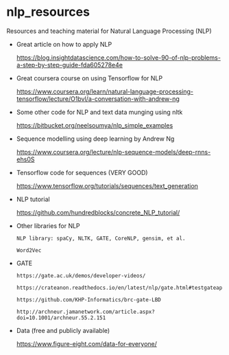 # nlp_resources
Resources and teaching material for Natural Language Processing (NLP)


      
* Great article on how to apply NLP

    https://blog.insightdatascience.com/how-to-solve-90-of-nlp-problems-a-step-by-step-guide-fda605278e4e

   

* Great coursera course on using Tensorflow for NLP

    https://www.coursera.org/learn/natural-language-processing-tensorflow/lecture/O1bvl/a-conversation-with-andrew-ng
    
    
* Some other code for NLP and text data munging using nltk

    https://bitbucket.org/neelsoumya/nlp_simple_examples
    
    
* Sequence modelling using deep learning by Andrew Ng

    https://www.coursera.org/lecture/nlp-sequence-models/deep-rnns-ehs0S
    
    

* Tensorflow code for sequences (VERY GOOD)

    https://www.tensorflow.org/tutorials/sequences/text_generation
      

* NLP tutorial

    https://github.com/hundredblocks/concrete_NLP_tutorial/
    

* Other libraries for NLP

      NLP library: spaCy, NLTK, GATE, CoreNLP, gensim, et al.

      Word2Vec 


* GATE 

      https://gate.ac.uk/demos/developer-videos/
      
      https://crateanon.readthedocs.io/en/latest/nlp/gate.html#testgateapps
      
      https://github.com/KHP-Informatics/brc-gate-LBD
      
      http://archneur.jamanetwork.com/article.aspx?doi=10.1001/archneur.55.2.151
      
      
      
      
* Data (free and publicly available)

    https://www.figure-eight.com/data-for-everyone/  
